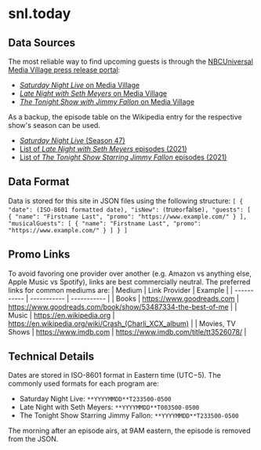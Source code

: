 # snl.today

## Data Sources
The most reliable way to find upcoming guests is through the [NBCUniversal Media Village press release portal](https://www.nbcumv.com/mediavillage#/home):
- [_Saturday Night Live_ on Media Village](https://www.nbcumv.com/mediavillage/interactive/2929fed4187b40648b79a9839e70e91fproduct169208/index.html#/show/e91b3cec-b121-41ae-ac5b-1725193c92dd/press-releases)
- [_Late Night with Seth Meyers_ on Media Village](https://www.nbcumv.com/mediavillage/interactive/2929fed4187b40648b79a9839e70e91fproduct169208/index.html#/show/1a72eb63-bc15-42a3-84d3-f108c3cd9d80/press-releases)
- [_The Tonight Show with Jimmy Fallon_ on Media Village](https://www.nbcumv.com/mediavillage/interactive/2929fed4187b40648b79a9839e70e91fproduct169208/index.html#/show/ef2b8417-a8f9-4d23-a3db-0616dd5eb096/press-releases)

As a backup, the episode table on the Wikipedia entry for the respective show's season can be used.
- [_Saturday Night Live_ (Season 47)](https://en.wikipedia.org/wiki/Saturday_Night_Live_(season_47)#Episodes)
- [List of _Late Night with Seth Meyers_ episodes (2021)](https://en.wikipedia.org/wiki/List_of_Late_Night_with_Seth_Meyers_episodes_(2021))
- [List of _The Tonight Show Starring Jimmy Fallon_ episodes (2021)](https://en.wikipedia.org/wiki/List_of_The_Tonight_Show_Starring_Jimmy_Fallon_episodes_(2021))

## Data Format

Data is stored for this site in JSON files using the following structure:
`[
    {
        "date": (ISO-8601 formatted date),
        "isNew": (`true` or `false`),
        "guests": [
            {
                "name": "Firstname Last",
                "promo": "https://www.example.com/"
            }
        ],
        "musicalGuests": [
            {
                "name": "Firstname Last",
                "promo": "https://www.example.com/"
            }
        ]
    }
]`

## Promo Links
To avoid favoring one provider over another (e.g. Amazon vs anything else, Apple Music vs Spotify), links are best commercially neutral. The preferred links for common mediums are:
| Medium                 | Link Provider                     | Example                                                       |
| -----------            | -----------                       | -----------                                                   |
| Books                  | https://www.goodreads.com         | https://www.goodreads.com/book/show/53487334-the-best-of-me   | 
| Music                  | https://en.wikipedia.org          | https://en.wikipedia.org/wiki/Crash_(Charli_XCX_album)        |
| Movies, TV Shows       | https://www.imdb.com              | https://www.imdb.com/title/tt3526078/                         |

## Technical Details
Dates are stored in ISO-8601 format in Eastern time (UTC−5). The commonly used formats for each program are:
- Saturday Night Live: `**YYYYMMDD**T233500-0500`
- Late Night with Seth Meyers: `**YYYYMMDD**T003500-0500`
- The Tonight Show Starring Jimmy Fallon: `**YYYYMMDD**T233500-0500`

The morning after an episode airs, at 9AM eastern, the episode is removed from the JSON.

